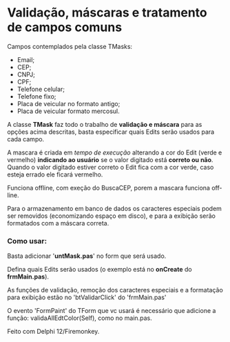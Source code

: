 # Validação, máscaras e tratamento de campos comuns

Campos contemplados pela classe TMasks:

* Email;<br> 
* CEP;<br> 
* CNPJ;<br> 
* CPF;<br> 
* Telefone celular;<br> 
* Telefone fixo;<br> 
* Placa de veicular no formato antigo;<br> 
* Placa de veicular formato mercosul.<br> 

<p>A classe <b>TMask</b> faz todo o trabalho de <b>validação e máscara</b> para as opções acima descritas, basta especificar quais Edits serão usados para cada campo. </p>
<p>A mascara é criada em <i>tempo de execução</i> alterando a cor do Edit (verde e vermelho) <b>indicando ao usuário</b> se o valor digitado está <b>correto ou não</b>. Quando o valor digitado estiver correto o Edit fica com a cor verde, caso esteja errado ele ficará vermelho.</p>
<p>Funciona offline, com exeção do BuscaCEP, porem a mascara funciona off-line.</p>

<p>Para o armazenamento em banco de dados os caracteres especiais podem ser removidos (economizando espaço em disco), e para a exibição serão formatados com a máscara correta.</p>

<h3>Como usar:</h3>

Basta  adicionar '<b>untMask.pas</b>' no form que será usado.
<p>Defina quais Edits serão usados (o exemplo está no <b>onCreate</b> do <b>frmMain.pas</b>).</p>
<p>As funções de validação, remoção dos caracteres especiais e a formatação para exibição estão no 'btValidarClick' do 'frmMain.pas'</p>
<p>O evento 'FormPaint' do TForm que vc usará é necessário que adicione a função: validaAllEdtColor(Self), como no main.pas.</p>

<p>Feito com Delphi 12/Firemonkey.</p>
